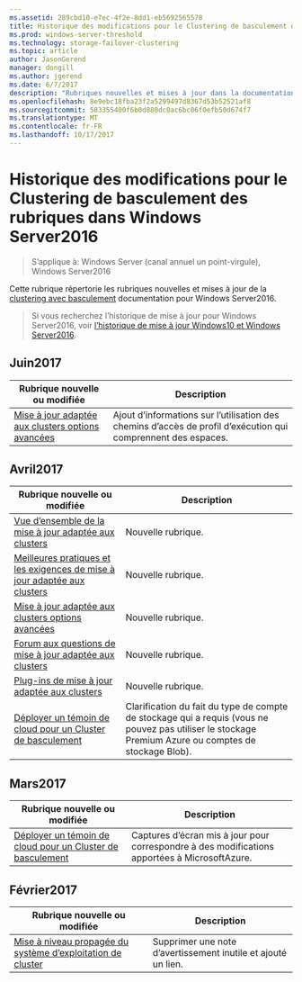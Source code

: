 ```yaml
---
ms.assetid: 289cbd10-e7ec-4f2e-8dd1-eb5692565578
title: Historique des modifications pour le Clustering de basculement des rubriques
ms.prod: windows-server-threshold
ms.technology: storage-failover-clustering
ms.topic: article
author: JasonGerend
manager: dongill
ms.author: jgerend
ms.date: 6/7/2017
description: "Rubriques nouvelles et mises à jour dans la documentation du Clustering de basculement pour Windows Server2016"
ms.openlocfilehash: 8e9ebc18fba23f2a5299497d8367d53b52521af8
ms.sourcegitcommit: 583355400f6b0d880dc0ac6bc06f0efb50d674f7
ms.translationtype: MT
ms.contentlocale: fr-FR
ms.lasthandoff: 10/17/2017
---
```

# <a name="change-history-for-failover-clustering-topics-in-windows-server-2016"></a>Historique des modifications pour le Clustering de basculement des rubriques dans Windows Server2016

>S’applique à: Windows Server (canal annuel un point-virgule), Windows Server2016

Cette rubrique répertorie les rubriques nouvelles et mises à jour de la [clustering avec basculement](failover-clustering-overview.md) documentation pour Windows Server2016.

> Si vous recherchez l’historique de mise à jour pour Windows Server2016, voir [l’historique de mise à jour Windows10 et Windows Server2016](https://support.microsoft.com/help/4000825/windows-10-and-windows-server-2016-update-history).

## <a name="june-2017"></a>Juin2017

|Rubrique nouvelle ou modifiée|Description|
|---|---|
|[Mise à jour adaptée aux clusters options avancées](cluster-aware-updating-options.md)|Ajout d’informations sur l’utilisation des chemins d’accès de profil d’exécution qui comprennent des espaces.|

## <a name="april-2017"></a>Avril2017

|Rubrique nouvelle ou modifiée|Description|
|---|---|
|[Vue d’ensemble de la mise à jour adaptée aux clusters](cluster-aware-updating.md)|Nouvelle rubrique.|
|[Meilleures pratiques et les exigences de mise à jour adaptée aux clusters](cluster-aware-updating-requirements.md)|Nouvelle rubrique.|
|[Mise à jour adaptée aux clusters options avancées](cluster-aware-updating-options.md)|Nouvelle rubrique.|
|[Forum aux questions de mise à jour adaptée aux clusters](cluster-aware-updating-faq.md)|Nouvelle rubrique.|
|[Plug-ins de mise à jour adaptée aux clusters](cluster-aware-updating-plug-ins.md)|Nouvelle rubrique.|
|[Déployer un témoin de cloud pour un Cluster de basculement](deploy-cloud-witness.md)|Clarification du fait du type de compte de stockage qui a requis (vous ne pouvez pas utiliser le stockage Premium Azure ou comptes de stockage Blob).|

## <a name="march-2017"></a>Mars2017

|Rubrique nouvelle ou modifiée|Description|
|---|---|
|[Déployer un témoin de cloud pour un Cluster de basculement](deploy-cloud-witness.md)| Captures d’écran mis à jour pour correspondre à des modifications apportées à MicrosoftAzure.|

## <a name="february-2017"></a>Février2017

|Rubrique nouvelle ou modifiée|Description|
|---|---|
|[Mise à niveau propagée du système d’exploitation de cluster](Cluster-Operating-System-Rolling-Upgrade.md)|Supprimer une note d’avertissement inutile et ajouté un lien.|